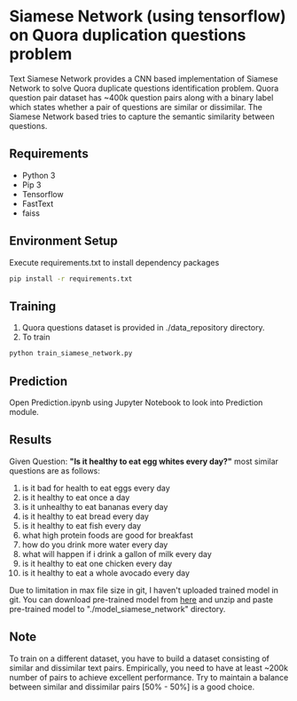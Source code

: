 # Siamese Network (using tensorflow) on Quora duplication questions problem
Text Siamese Network provides a CNN based implementation of Siamese Network to solve Quora duplicate questions identification problem.
Quora question pair dataset has ~400k question pairs along with a binary label which states whether a pair of questions are similar or dissimilar. The Siamese Network based tries to capture the semantic similarity between questions.

## Requirements
- Python 3
- Pip 3
- Tensorflow
- FastText
- faiss

## Environment Setup
Execute requirements.txt to install dependency packages
```bash
pip install -r requirements.txt
```

## Training
1. Quora questions dataset is provided in ./data_repository directory. 
2. To train 
```bash
python train_siamese_network.py
```
## Prediction
Open Prediction.ipynb using Jupyter Notebook to look into Prediction module.

## Results
Given Question: **"Is it healthy to eat egg whites every day?"** most similar questions are as follows:
1. is it bad for health to eat eggs every day
2. is it healthy to eat once a day
3. is it unhealthy to eat bananas every day
4. is it healthy to eat bread every day
5. is it healthy to eat fish every day
6. what high protein foods are good for breakfast
7. how do you drink more water every day
8. what will happen if i drink a gallon of milk every day
9. is it healthy to eat one chicken every day
10. is it healthy to eat a whole avocado every day

Due to limitation in max file size in git, I haven't uploaded trained model in git. You can download pre-trained model from [here](https://drive.google.com/drive/folders/1FEdvcQt-tbNCZeUKhawFxyAn6Dn7H08I?usp=sharing) and unzip and paste pre-trained model to "./model_siamese_network" directory.

## Note
To train on a different dataset, you have to build a dataset consisting of similar and dissimilar text pairs. Empirically, you need to have at least ~200k number of pairs to achieve excellent performance. Try to maintain a balance between similar and dissimilar pairs [50% - 50%] is a good choice. 






